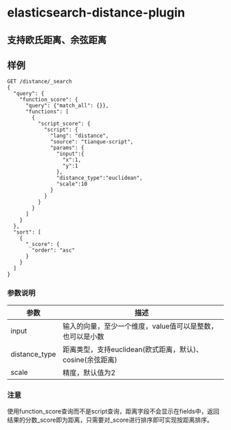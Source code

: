# elasticsearch-distance-plugin

## 支持欧氏距离、余弦距离
## 样例
```http
GET /distance/_search
{
  "query": {
    "function_score": {
      "query": {"match_all": {}},
      "functions": [
        {
          "script_score": {
            "script": {
              "lang": "distance",
              "source": "tianque-script",
              "params": {
                "input":{
                  "x":1,
                  "y":1
                },
                "distance_type":"euclidean",
                "scale":10
              }
            }
          }
        }
      ]
    }
  },
  "sort": [
    {
      "_score": {
        "order": "asc"
      }
    }
  ]
}
```
### 参数说明
| 参数 | 描述 |
| --- | --- |
| input | 输入的向量，至少一个维度，value值可以是整数，也可以是小数 |
| distance_type | 距离类型，支持euclidean(欧式距离，默认)、cosine(余弦距离) |
| scale | 精度，默认值为2 |

### 注意
使用function_score查询而不是script查询，距离字段不会显示在fields中，返回结果的分数_score即为距离，只需要对_score进行排序即可实现按距离排序。
